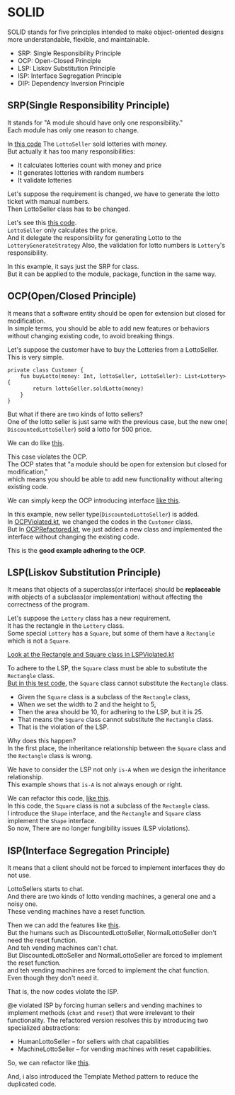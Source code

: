 # SOLID

SOLID stands for five principles intended to make object-oriented designs more understandable,
flexible, and maintainable.

* SRP: Single Responsibility Principle
* OCP: Open-Closed Principle
* LSP: Liskov Substitution Principle
* ISP: Interface Segregation Principle
* DIP: Dependency Inversion Principle

## SRP(Single Responsibility Principle)

It stands for "A module should have only one responsibility."  
Each module has only one reason to change.

In [this code](SRPViolated.kt) The `LottoSeller` sold lotteries with money.  
But actually it has too many responsibilities:

* It calculates lotteries count with money and price
* It generates lotteries with random numbers
* It validate lotteries

Let's suppose the requirement is changed,
we have to generate the lotto ticket with manual numbers.  
Then LottoSeller class has to be changed.

Let's see this [this code](SRPRefactored.kt).  
`LottoSeller` only calculates the price.  
And it delegate the responsibility for generating Lotto to the `LotteryGenerateStrategy`
Also, the validation for lotto numbers is `Lottery`'s responsibility.

In this example, it says just the SRP for class.  
But it can be applied to the module, package, function in the same way.

## OCP(Open/Closed Principle)

It means that a software entity should be open for extension but closed for modification.  
In simple terms, you should be able to add new features or behaviors without changing existing code,
to avoid breaking things.

Let's suppose the customer have to buy the Lotteries from a LottoSeller.  
This is very simple.

```koltin
private class Customer {
    fun buyLotto(money: Int, lottoSeller, LottoSeller): List<Lottery> {
        return lottoSeller.soldLotto(money)
    }
}
```

But what if there are two kinds of lotto sellers?  
One of the lotto seller is just same with the previous case, but the new one(
`DiscountedLottoSeller`)
sold a lotto for 500 price.

We can do like [this](OCPViolated.kt).

This case violates the OCP.  
The OCP states that "a module should be open for extension but closed for modification,"  
which means you should be able to add new functionality without altering existing code.

We can simply keep the OCP introducing interface [like this](OCPRefactored.kt).

In this example, new seller type(`DiscountedLottoSeller`) is added.  
In [OCPViolated.kt](OCPViolated.kt), we changed the codes in the `Customer` class.  
But In [OCPRefactored.kt](OCPRefactored.kt), we just added a new class and implemented the interface
without changing the existing code.

This is the **good example adhering to the OCP**.

## LSP(Liskov Substitution Principle)

It means that objects of a superclass(or interface) should be **replaceable**  
with objects of a subclass(or implementation) without affecting the correctness of the program.

Let's suppose the `Lottery` class has a new requirement.  
It has the rectangle in the `Lottery` class.  
Some special `Lottery` has a `Square`, but some of them have a `Rectangle` which is not a `Square`.

[Look at the Rectangle and Square class in LSPViolated.kt](LSPViolated.kt)

To adhere to the LSP, the `Square` class must be able to substitute the `Rectangle` class.  
[But in this test code](LSPViolatedTest.kt), the `Square` class cannot substitute the `Rectangle`
class.

* Given the `Square` class is a subclass of the `Rectangle` class,
* When we set the width to 2 and the height to 5,
* Then the area should be 10, for adhering to the LSP, but it is 25.
* That means the `Square` class cannot substitute the `Rectangle` class.
* That is the violation of the LSP.

Why does this happen?  
In the first place, the inheritance relationship between the `Square` class and the `Rectangle`
class is wrong.

We have to consider the LSP not only `is-A` when we design the inheritance relationship.  
This example shows that `is-A` is not always enough or right.

We can refactor this code, [like this](LSPRefactored.kt).  
In this code, the `Square` class is not a subclass of the `Rectangle` class.  
I introduce the `Shape` interface, and the `Rectangle` and `Square` class implement the `Shape`
interface.  
So now, There are no longer fungibility issues (LSP violations).

## ISP(Interface Segregation Principle)

It means that a client should not be forced to implement interfaces they do not use.

LottoSellers starts to chat.  
And there are two kinds of lotto vending machines, a general one and a noisy one.  
These vending machines have a reset function.

Then we can add the features like [this](ISPViolated.kt).  
But the humans such as DiscountedLottoSeller, NormalLottoSeller don't need the reset function.  
And teh vending machines can't chat.  
But DiscountedLottoSeller and NormalLottoSeller are forced to implement the reset function.  
and teh vending machines are forced to implement the chat function.  
Even though they don't need it.

That is, the now codes violate the ISP.

@e violated ISP by forcing human sellers and vending machines to implement methods (`chat` and
`reset`) that were irrelevant to their functionality.
The refactored version resolves this by introducing two specialized abstractions:

* HumanLottoSeller – for sellers with chat capabilities
* MachineLottoSeller – for vending machines with reset capabilities.

So, we can refactor like [this](ISPRefactored.kt).

And, i also introduced the Template Method pattern to reduce the duplicated code.  


